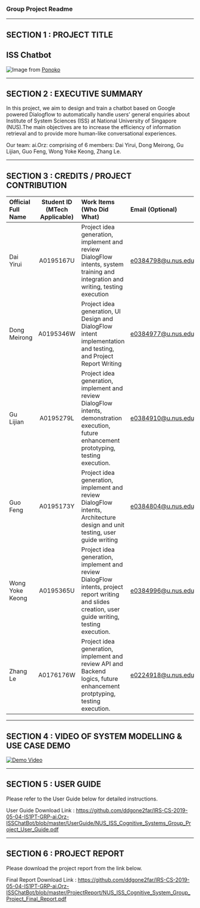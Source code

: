 ### Group Project Readme

---

## SECTION 1 : PROJECT TITLE
## ISS Chatbot

<img src="https://github.com/ddgone2far/IRS-CS-2019-05-04-IS1PT-GRP-ai.Orz-ISSChatBot/blob/master/cover_image.jpg"
     style="float: left; margin-right: 0px;" />
  
Image from <a href="https://www.ponoko.com/blog/how-to-make/designing-and-building-a-robot/">Ponoko</a>
  
---
## SECTION 2 : EXECUTIVE SUMMARY
In this project, we aim to design and train a chatbot based on Google powered Dialogflow to automatically handle users’ general enquiries about Institute of System Sciences (ISS) at National University of Singapore (NUS).The main objectives are to increase the efficiency of information retrieval and to provide more human-like conversational experiences.


Our team: ai.Orz: comprising of 6 members: Dai Yirui, Dong Meirong, Gu Lijian, Guo Feng, Wong Yoke Keong, Zhang Le.


---
## SECTION 3 : CREDITS / PROJECT CONTRIBUTION

| Official Full Name  | Student ID (MTech Applicable)  | Work Items (Who Did What) | Email (Optional) |
| :------------ |:---------------:| :-----| :-----|
| Dai Yirui			| A0195167U | Project idea generation, implement and review DialogFlow intents, system training and integration and writing, testing execution | e0384798@u.nus.edu |
| Dong Meirong		| A0195346W | Project idea generation, UI Design and DialogFlow intent implementation and testing, and Project Report Writing | e0384977@u.nus.edu |
| Gu Lijian			| A0195279L | Project idea generation, implement and review DialogFlow intents, demonstration execution, future enhancement prototyping, testing execution. | e0384910@u.nus.edu |
| Guo Feng			| A0195173Y | Project idea generation, implement and review DialogFlow intents, Architecture design and unit testing, user guide writing| e0384804@u.nus.edu |
| Wong Yoke Keong	| A0195365U | Project idea generation, implement and review DialogFlow intents, project report writing and slides creation, user guide writing, testing execution. | e0384996@u.nus.edu |
| Zhang Le 			| A0176176W | Project idea generation, implement and review API and Backend logics, future enhancement protptyping, testing execution. | e0224918@u.nus.edu |

---
## SECTION 4 : VIDEO OF SYSTEM MODELLING & USE CASE DEMO

[![Demo Video](https://img.youtube.com/vi/aFSoMvsbjpU/maxresdefault.jpg)](https://youtu.be/aFSoMvsbjpU)

---
## SECTION 5 : USER GUIDE

Please refer to the User Guide below for detailed instructions.

User Guide Download Link : <https://github.com/ddgone2far/IRS-CS-2019-05-04-IS1PT-GRP-ai.Orz-ISSChatBot/blob/master/UserGuide/NUS_ISS_Cognitive_Systems_Group_Project_User_Guide.pdf>

---
## SECTION 6 : PROJECT REPORT

Please download the project report from the link below.

Final Report Download Link : <https://github.com/ddgone2far/IRS-CS-2019-05-04-IS1PT-GRP-ai.Orz-ISSChatBot/blob/master/ProjectReport/NUS_ISS_Cognitive_System_Group_Project_Final_Report.pdf>
